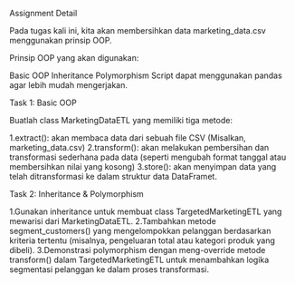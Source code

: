 Assignment Detail

Pada tugas kali ini, kita akan membersihkan data marketing_data.csv menggunakan prinsip OOP.

Prinsip OOP yang akan digunakan:

Basic OOP
Inheritance
Polymorphism
Script dapat menggunakan pandas agar lebih mudah mengerjakan.

Task 1: Basic OOP

Buatlah class MarketingDataETL yang memiliki tiga metode:

1.extract(): akan membaca data dari sebuah file CSV (Misalkan, marketing_data.csv)
2.transform(): akan melakukan pembersihan dan transformasi sederhana pada data (seperti mengubah format tanggal atau membersihkan nilai yang kosong)
3.store(): akan menyimpan data yang telah ditransformasi ke dalam struktur data DataFramet.

Task 2: Inheritance & Polymorphism

1.Gunakan inheritance untuk membuat class TargetedMarketingETL yang mewarisi dari MarketingDataETL.
2.Tambahkan metode segment_customers() yang mengelompokkan pelanggan berdasarkan kriteria tertentu (misalnya, pengeluaran total atau kategori produk yang dibeli).
3.Demonstrasi polymorphism dengan meng-override metode transform() dalam TargetedMarketingETL untuk menambahkan logika segmentasi pelanggan ke dalam proses transformasi.
